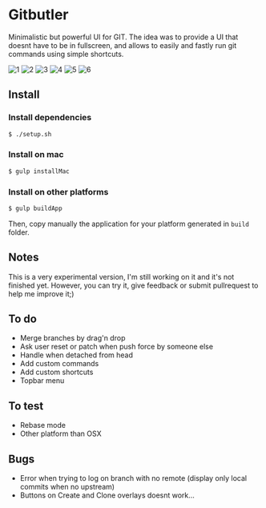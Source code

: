 Gitbutler
=========

Minimalistic but powerful UI for GIT. The idea was to provide a UI that doesnt have to be in fullscreen, and allows to easily and fastly run git commands using simple shortcuts.

![1](screenshots/1.png)
![2](screenshots/2.png)
![3](screenshots/3.png)
![4](screenshots/4.png)
![5](screenshots/5.png)
![6](screenshots/6.png)

Install
-------

### Install dependencies

```sh
$ ./setup.sh
```

### Install on mac

```sh
$ gulp installMac
```

### Install on other platforms

```sh
$ gulp buildApp
```

Then, copy manually the application for your platform generated in `build` folder.

Notes
-----

This is a very experimental version, I'm still working on it and it's not finished yet. However, you can try it, give feedback or submit pullrequest to help me improve it;)

To do
-----

- Merge branches by drag'n drop
- Ask user reset or patch when push force by someone else
- Handle when detached from head
- Add custom commands
- Add custom shortcuts
- Topbar menu

To test
-------

- Rebase mode
- Other platform than OSX

Bugs
----

- Error when trying to log on branch with no remote (display only local commits when no upstream)
- Buttons on Create and Clone overlays doesnt work...
